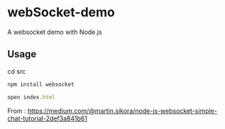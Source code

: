 # webSocket-demo

A websocket demo with Node.js 

## Usage

cd src

```js
npm install websocket
```
```js
open index.html 
```

From : https://medium.com/@martin.sikora/node-js-websocket-simple-chat-tutorial-2def3a841b61
